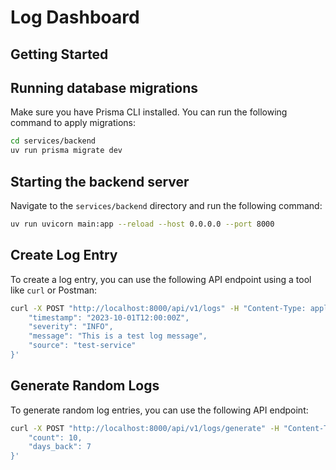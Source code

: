# Log Dashboard

## Getting Started

## Running database migrations
Make sure you have Prisma CLI installed. You can run the following command to apply migrations:

```bash
cd services/backend
uv run prisma migrate dev
```

## Starting the backend server
Navigate to the `services/backend` directory and run the following command:
```bash
uv run uvicorn main:app --reload --host 0.0.0.0 --port 8000
```

## Create Log Entry
To create a log entry, you can use the following API endpoint using a tool like `curl` or Postman:

```bash
curl -X POST "http://localhost:8000/api/v1/logs" -H "Content-Type: application/json" -d '{
    "timestamp": "2023-10-01T12:00:00Z",
    "severity": "INFO",
    "message": "This is a test log message",
    "source": "test-service"
}'
```

## Generate Random Logs
To generate random log entries, you can use the following API endpoint:
```bash
curl -X POST "http://localhost:8000/api/v1/logs/generate" -H "Content-Type: application/json" -d '{
    "count": 10,
    "days_back": 7
}'
```
